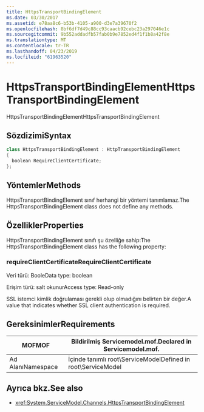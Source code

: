 ```yaml
---
title: HttpsTransportBindingElement
ms.date: 03/30/2017
ms.assetid: e78aa8c6-b53b-4105-a900-d3e7a39670f2
ms.openlocfilehash: 8bf6df7d49c88cc93caacb92cebc23a297046e1c
ms.sourcegitcommit: 9b552addadfb57fab0b9e7852ed4f1f1b8a42f8e
ms.translationtype: MT
ms.contentlocale: tr-TR
ms.lasthandoff: 04/23/2019
ms.locfileid: "61963520"
---
```

# <a name="httpstransportbindingelement"></a><span data-ttu-id="7372c-102">HttpsTransportBindingElement</span><span class="sxs-lookup"><span data-stu-id="7372c-102">HttpsTransportBindingElement</span></span>
<span data-ttu-id="7372c-103">HttpsTransportBindingElement</span><span class="sxs-lookup"><span data-stu-id="7372c-103">HttpsTransportBindingElement</span></span>  
  
## <a name="syntax"></a><span data-ttu-id="7372c-104">Sözdizimi</span><span class="sxs-lookup"><span data-stu-id="7372c-104">Syntax</span></span>  
  
```csharp  
class HttpsTransportBindingElement : HttpTransportBindingElement  
{  
  boolean RequireClientCertificate;  
};  
```  
  
## <a name="methods"></a><span data-ttu-id="7372c-105">Yöntemler</span><span class="sxs-lookup"><span data-stu-id="7372c-105">Methods</span></span>  
 <span data-ttu-id="7372c-106">HttpsTransportBindingElement sınıf herhangi bir yöntemi tanımlamaz.</span><span class="sxs-lookup"><span data-stu-id="7372c-106">The HttpsTransportBindingElement class does not define any methods.</span></span>  
  
## <a name="properties"></a><span data-ttu-id="7372c-107">Özellikler</span><span class="sxs-lookup"><span data-stu-id="7372c-107">Properties</span></span>  
 <span data-ttu-id="7372c-108">HttpsTransportBindingElement sınıfı şu özelliğe sahip:</span><span class="sxs-lookup"><span data-stu-id="7372c-108">The HttpsTransportBindingElement class has the following property:</span></span>  
  
### <a name="requireclientcertificate"></a><span data-ttu-id="7372c-109">requireClientCertificate</span><span class="sxs-lookup"><span data-stu-id="7372c-109">RequireClientCertificate</span></span>  
 <span data-ttu-id="7372c-110">Veri türü: Boole</span><span class="sxs-lookup"><span data-stu-id="7372c-110">Data type: boolean</span></span>  
  
 <span data-ttu-id="7372c-111">Erişim türü: salt okunur</span><span class="sxs-lookup"><span data-stu-id="7372c-111">Access type: Read-only</span></span>  
  
 <span data-ttu-id="7372c-112">SSL istemci kimlik doğrulaması gerekli olup olmadığını belirten bir değer.</span><span class="sxs-lookup"><span data-stu-id="7372c-112">A value that indicates whether SSL client authentication is required.</span></span>  
  
## <a name="requirements"></a><span data-ttu-id="7372c-113">Gereksinimler</span><span class="sxs-lookup"><span data-stu-id="7372c-113">Requirements</span></span>  
  
|<span data-ttu-id="7372c-114">MOF</span><span class="sxs-lookup"><span data-stu-id="7372c-114">MOF</span></span>|<span data-ttu-id="7372c-115">Bildirilmiş Servicemodel.mof.</span><span class="sxs-lookup"><span data-stu-id="7372c-115">Declared in Servicemodel.mof.</span></span>|  
|---------|-----------------------------------|  
|<span data-ttu-id="7372c-116">Ad Alanı</span><span class="sxs-lookup"><span data-stu-id="7372c-116">Namespace</span></span>|<span data-ttu-id="7372c-117">İçinde tanımlı root\ServiceModel</span><span class="sxs-lookup"><span data-stu-id="7372c-117">Defined in root\ServiceModel</span></span>|  
  
## <a name="see-also"></a><span data-ttu-id="7372c-118">Ayrıca bkz.</span><span class="sxs-lookup"><span data-stu-id="7372c-118">See also</span></span>

- <xref:System.ServiceModel.Channels.HttpsTransportBindingElement>
